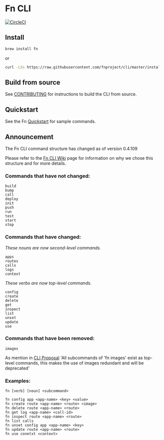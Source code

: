 # Fn CLI
[![CircleCI](https://circleci.com/gh/fnproject/cli.svg?style=svg)](https://circleci.com/gh/fnproject/cli)

## Install

```sh
brew install fn
```
or

```sh
curl -LSs https://raw.githubusercontent.com/fnproject/cli/master/install | sh
```

## Build from source

See [CONTRIBUTING](https://github.com/fnproject/cli/blob/master/CONTRIBUTING.md) for instructions to build the CLI from source.

## Quickstart

See the Fn [Quickstart](https://github.com/fnproject/fn/blob/master/README.md) for sample commands.


## Announcement

The Fn CLI command structure has changed as of version 0.4.109

Please refer to the [Fn CLI Wiki](https://github.com/fnproject/cli/wiki) page for information on why we chose this structure and for more details.

### Commands that have not changed:
```
build
bump
call
deploy
init
push
run
test
start
stop
```

### Commands that have changed:

_These nouns are now second-level commands._
```
apps
routes
calls
logs
context
```

_These verbs are now top-level commands._
```
config
create
delete
get
inspect
list
unset
update
use
```

### Commands that have been removed:
```
images 
```
As mention in [CLI Proposal](https://github.com/fnproject/cli/wiki/CLI-Proposal:--verb--noun--structure) 'All subcommands of 'fn images' exist as top-level commands, this makes the use of images redundant and will be deprecated'


### Examples:

```
fn [verb] [noun] <subcommand>

fn config app <app-name> <key> <value>
fn create route <app-name> <route> <image>
fn delete route <app-name> <route>
fn get log <app-name> <call-id>
fn inspect route <app-name> <route>
fn list calls
fn unset config app <app-name> <key>
fn update route <app-name> <route>
fn use conetxt <context>
```




